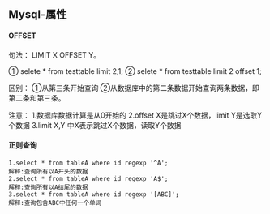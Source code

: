 ## Mysql-属性

#### OFFSET

句法： LIMIT X OFFSET Y。

① selete * from testtable limit 2,1;
② selete * from testtable limit 2 offset 1;

区别：
①从第三条开始查询
②从数据库中的第二条数据开始查询两条数据，即第二条和第三条。

注意：
1.数据库数据计算是从0开始的
2.offset X是跳过X个数据，limit Y是选取Y个数据
3.limit X,Y 中X表示跳过X个数据，读取Y个数据



#### 正则查询

```MYSQL
1.select * from tableA where id regexp '^A';
解释:查询所有以A开头的数据
2.select * from tableA where id regexp 'A$';
解释:查询所有以A结尾的数据
3.select * from tableA where id regexp '[ABC]';
解释:查询包含ABC中任何一个单词
```

